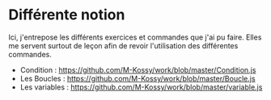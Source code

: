 # Différente notion

Ici, j'entrepose les différents exercices et commandes que j'ai pu faire.
Elles me servent surtout de leçon afin de revoir l'utilisation des différentes commandes.

- Condition : https://github.com/M-Kossy/work/blob/master/Condition.js
- Les Boucles : https://github.com/M-Kossy/work/blob/master/Boucle.js
- Les variables : https://github.com/M-Kossy/work/blob/master/variable.js
